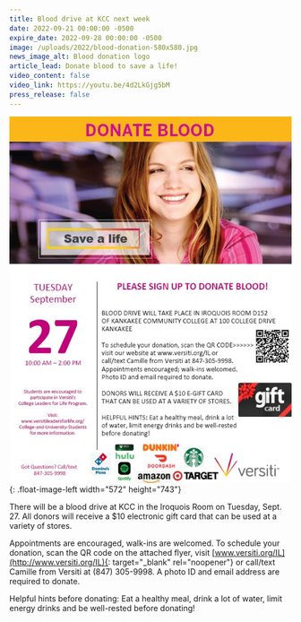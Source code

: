 ```yaml
---
title: Blood drive at KCC next week
date: 2022-09-21 00:00:00 -0500
expire_date: 2022-09-28 00:00:00 -0500
image: /uploads/2022/blood-donation-580x580.jpg
news_image_alt: Blood donation logo
article_lead: Donate blood to save a life!
video_content: false
video_link: https://youtu.be/4d2LkGjg5bM
press_release: false
---
```

![Blood donation flyer](/uploads/2022/donateblood-flyer.jpg "Blood donation flyer"){: .float-image-left width="572" height="743"}

There will be a blood drive at KCC in the Iroquois Room on Tuesday, Sept. 27. All donors will receive a $10 electronic gift card that can be used at a variety of stores.&nbsp;

Appointments are encouraged, walk-ins are welcomed. To schedule your donation, scan the QR code on the attached flyer, visit&nbsp;[www.versiti.org/IL](http://www.versiti.org/IL){: target="_blank" rel="noopener"}&nbsp;or call/text Camille from Versiti at (847) 305-9998. A photo ID and email address are required to donate.

Helpful hints before donating: Eat a healthy meal, drink a lot of water, limit energy drinks and be well-rested before donating\!